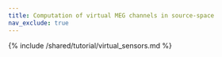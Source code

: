 ```yaml
---
title: Computation of virtual MEG channels in source-space
nav_exclude: true
---
```


{% include /shared/tutorial/virtual_sensors.md %}
